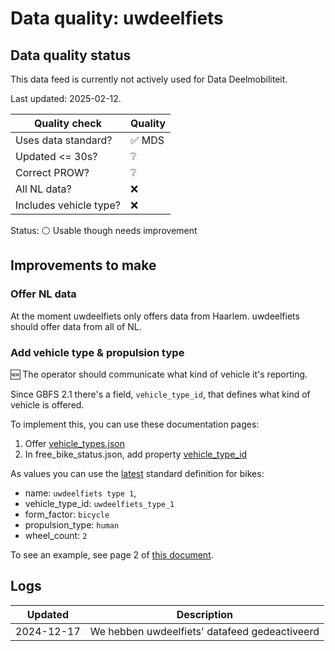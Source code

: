 # Data quality: uwdeelfiets

## Data quality status

This data feed is currently not actively used for Data Deelmobiliteit.

Last updated: 2025-02-12.

| **Quality check**           | **Quality**
| --                          | -- |
| Uses data standard?         | ✅ MDS
| Updated <= 30s?             | ❔
| Correct PROW?               | ❔
| All NL data?                | ❌
| Includes vehicle type?      | ❌

Status: ⚪ Usable though needs improvement

## Improvements to make

### Offer NL data

At the moment uwdeelfiets only offers data from Haarlem. uwdeelfiets should offer data from all of NL.

### Add vehicle type & propulsion type

🆕 The operator should communicate what kind of vehicle it's reporting. 

Since GBFS 2.1 there's a field, `vehicle_type_id`, that defines what kind of vehicle is offered.

To implement this, you can use these documentation pages: 

1. Offer [vehicle_types.json](https://github.com/NABSA/gbfs/blob/master/gbfs.md#vehicle_typesjson-added-in-v21)
2. In free_bike_status.json, add property [vehicle_type_id](https://github.com/NABSA/gbfs/blob/master/gbfs.md#free_bike_statusjson)

As values you can use the [latest](https://github.com/NABSA/gbfs/pull/370) standard definition for bikes:

- name: `uwdeelfiets type 1`,
- vehicle_type_id: `uwdeelfiets_type_1`
- form_factor: `bicycle`
- propulsion_type: `human`
- wheel_count: `2`

To see an example, see page 2 of [this document](https://docs.google.com/document/d/1P_oDBnFvr9qzo0_5YbnrCDYptFQV9ZUOJGfi8ACD1GE/edit?usp=sharing).

## Logs

| Updated    | Description
| ----       | ---
| 2024-12-17 | We hebben uwdeelfiets' datafeed gedeactiveerd
